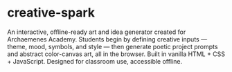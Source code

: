 # creative-spark
An interactive, offline-ready art and idea generator created for Archaemenes Academy. Students begin by defining creative inputs — theme, mood, symbols, and style — then generate poetic project prompts and abstract color-canvas art, all in the browser. Built in vanilla HTML + CSS + JavaScript. Designed for classroom use, accessible offline.
